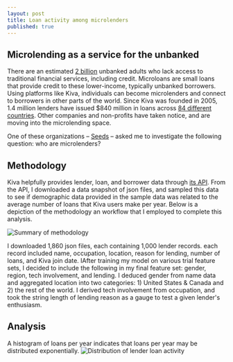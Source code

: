 ```yaml
---
layout: post
title: Loan activity among microlenders
published: true
---
```

## Microlending as a service for the unbanked

There are an estimated [2 billion](http://www.cgap.org/about/faq/who-are-2-billion-unbanked-adults-globally) unbanked adults who lack access to traditional financial services, including credit. Microloans are small loans that provide credit to these lower-income, typically unbanked borrowers. Using platforms like Kiva, individuals can become microlenders and connect to borrowers in other parts of the world. Since Kiva was founded in 2005, 1.4 million lenders have issued $840 million in loans across [84 different countries](https://www.kiva.org/about). Other companies and non-profits have taken notice, and are moving into the microlending space. 

One of these organizations – [Seeds](http://playseeds.com) – asked me to investigate the following question: who are microlenders?

## Methodology

Kiva helpfully provides lender, loan, and borrower data through [its API](https://build.kiva.org). From the API, I downloaded a data snapshot of json files, and sampled this data to see if demographic data provided in the sample data was related to the average number of loans that Kiva users make per year. Below is a depiction of the methodology an workflow that I employed to complete this analysis. 

![Summary of methodology]({{site.baseurl}}/pgr-me.github.io/images/001_microlending_methods.png)

I downloaded 1,860 json files, each containing 1,000 lender records. each record included name, occupation, location, reason for lending, number of loans, and Kiva join date. IAfter training my model on various trial feature sets, I decided to include the following in my final feature set: gender, region, tech involvement, and lending. I deduced gender from name data and aggregated location into two categories: 1) United States & Canada and 2) the rest of the world. I derived tech involvement from occupation, and took the string length of lending reason as a gauge to test a given lender's enthusiasm. 

## Analysis

A histogram of loans per year indicates that loans per year may be distributed exponentially.
![Distribution of lender loan activity]({{site.baseurl}}/pgr-me.github.io/images/001_microlending_hist.png)
